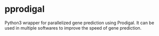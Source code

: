 # pprodigal
Python3 wrapper for parallelized gene prediction using Prodigal. It can be used in multiple softwares to improve the speed of gene prediction.
